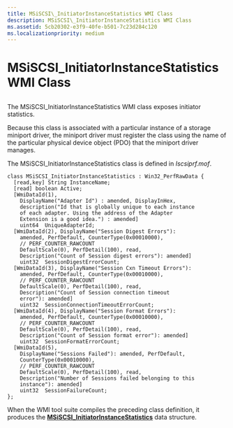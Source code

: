 ```yaml
---
title: MSiSCSI\_InitiatorInstanceStatistics WMI Class
description: MSiSCSI\_InitiatorInstanceStatistics WMI Class
ms.assetid: 5cb20302-e3f9-40fe-b501-7c23d284c120
ms.localizationpriority: medium
---
```


# MSiSCSI\_InitiatorInstanceStatistics WMI Class


## <span id="ddk_msiscsi_initiatorinstancestatistics_wmi_class_kr"></span><span id="DDK_MSISCSI_INITIATORINSTANCESTATISTICS_WMI_CLASS_KR"></span>


The MSiSCSI\_InitiatorInstanceStatistics WMI class exposes initiator statistics.

Because this class is associated with a particular instance of a storage miniport driver, the miniport driver must register the class using the name of the particular physical device object (PDO) that the miniport driver manages.

The MSiSCSI\_InitiatorInstanceStatistics class is defined in *Iscsiprf.mof*.

```
class MSiSCSI_InitiatorInstanceStatistics : Win32_PerfRawData {
  [read,key] String InstanceName;
  [read] boolean Active;
  [WmiDataId(1),
    DisplayName("Adapter Id") : amended, DisplayInHex,
    description("Id that is globally unique to each instance 
    of each adapter. Using the address of the Adapter 
    Extension is a good idea.") : amended]
    uint64  UniqueAdapterId;
  [WmiDataId(2), DisplayName("Session Digest Errors"): 
    amended, PerfDefault, CounterType(0x00010000),
    // PERF_COUNTER_RAWCOUNT
    DefaultScale(0), PerfDetail(100), read,
    Description("Count of Session digest errors"): amended]
    uint32  SessionDigestErrorCount;
  [WmiDataId(3), DisplayName("Session Cxn Timeout Errors"): 
    amended, PerfDefault, CounterType(0x00010000),
    // PERF_COUNTER_RAWCOUNT
    DefaultScale(0), PerfDetail(100), read,
    Description("Count of Session connection timeout
    error"): amended] 
    uint32  SessionConnectionTimeoutErrorCount;
  [WmiDataId(4), DisplayName("Session Format Errors"): 
    amended, PerfDefault, CounterType(0x00010000),
    // PERF_COUNTER_RAWCOUNT
    DefaultScale(0), PerfDetail(100), read,
    Description("Count of Session format error"): amended]
    uint32  SessionFormatErrorCount;
  [WmiDataId(5),
    DisplayName("Sessions Failed"): amended, PerfDefault,
    CounterType(0x00010000),
    // PERF_COUNTER_RAWCOUNT
    DefaultScale(0), PerfDetail(100), read,
    Description("Number of Sessions failed belonging to this 
    instance"): amended] 
    uint32  SessionFailureCount;
};
```

When the WMI tool suite compiles the preceding class definition, it produces the [**MSiSCSI\_InitiatorInstanceStatistics**](https://msdn.microsoft.com/library/windows/hardware/ff563035) data structure.

 

 





